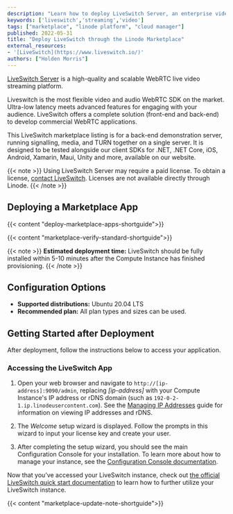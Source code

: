 ```yaml
---
description: "Learn how to deploy LiveSwitch Server, an enterprise video streaming service, through the Linode Marketplace."
keywords: ['liveswitch','streaming','video']
tags: ["marketplace", "linode platform", "cloud manager"]
published: 2022-05-31
title: "Deploy LiveSwitch through the Linode Marketplace"
external_resources:
- '[LiveSwitch](https://www.liveswitch.io/)'
authors: ["Holden Morris"]
---
```


[LiveSwitch Server](https://www.liveswitch.io/products/liveswitch-server) is a high-quality and scalable WebRTC live video streaming platform.

Liveswitch is the most flexible video and audio WebRTC SDK on the market. Ultra-low latency meets advanced features for engaging with your audience. LiveSwitch offers a complete solution (front-end and back-end) to develop commercial WebRTC applications.

This LiveSwitch marketplace listing is for a back-end demonstration server, running signalling, media, and TURN together on a single server. It is designed to be tested alongside our client SDKs for .NET, .NET Core, iOS, Android, Xamarin, Maui, Unity and more, available on our website. 

{{< note >}}
Using LiveSwitch Server may require a paid license. To obtain a license, [contact LiveSwitch](https://www.liveswitch.io/meetings/jake-steele/linode). Licenses are not available directly through Linode.
{{< /note >}}

## Deploying a Marketplace App

{{< content "deploy-marketplace-apps-shortguide">}}

{{< content "marketplace-verify-standard-shortguide">}}

{{< note >}}
**Estimated deployment time:** LiveSwitch should be fully installed within 5-10 minutes after the Compute Instance has finished provisioning.
{{< /note >}}

## Configuration Options

- **Supported distributions:** Ubuntu 20.04 LTS
- **Recommended plan:** All plan types and sizes can be used.

## Getting Started after Deployment

After deployment, follow the instructions below to access your application.

### Accessing the LiveSwitch App

1. Open your web browser and navigate to `http://[ip-address]:9090/admin`, replacing *[ip-address]* with your Compute Instance's IP address or rDNS domain (such as `192-0-2-1.ip.linodeusercontent.com`). See the [Managing IP Addresses](/docs/products/compute/compute-instances/guides/manage-ip-addresses/) guide for information on viewing IP addresses and rDNS.

1. The *Welcome* setup wizard is displayed. Follow the prompts in this wizard to input your license key and create your user.

1. After completing the setup wizard, you should see the main Configuration Console for your installation. To learn more about how to manage your instance, see the [Configuration Console documentation](https://developer.liveswitch.io/liveswitch-server/server/configuration/configuration-console.html).

Now that you’ve accessed your LiveSwitch instance, check out [the official LiveSwitch quick start documentation](https://developer.liveswitch.io/liveswitch-server/get-started/js-server/quickstart-js.html) to learn how to further utilize your LiveSwitch instance.

{{< content "marketplace-update-note-shortguide">}}
